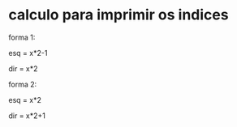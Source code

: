 # calculo para imprimir os indices
forma 1:

esq = x*2-1

dir = x*2

forma 2:

esq = x*2

dir = x*2+1

